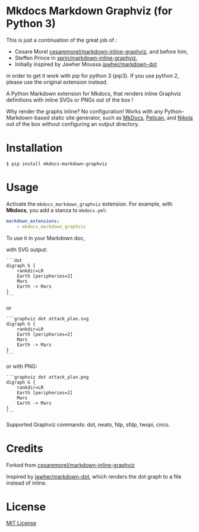 Mkdocs Markdown Graphviz (for Python 3)
=======================================

This is just a continuation of the great job of :

* Cesare Morel [cesaremorel/markdown-inline-graphviz](https://github.com/cesaremorel/markdown-inline-graphviz), and before him,
* Steffen Prince in [sprin/markdown-inline-graphviz](https://github.com/sprin/markdown-inline-graphviz), 
* Initially inspired by Jawher Moussa [jawher/markdown-dot](https://github.com/jawher/markdown-dot)

in order to get it work with pip for python 3 (pip3). If you use python 2, please use the original extension instead.

A Python Markdown extension for Mkdocs, that renders inline Graphviz definitions with inline SVGs or PNGs out of the box !

Why render the graphs inline? No configuration! Works with any
Python-Markdown-based static site generator, such as [MkDocs](http://www.mkdocs.org/), [Pelican](http://blog.getpelican.com/), and
[Nikola](https://getnikola.com/) out of the box without configuring an output directory.

# Installation

    $ pip install mkdocs-markdown-graphviz

# Usage

Activate the `mkdocs_markdown_graphviz` extension. For example, with **Mkdocs**, you add a
stanza to `mkdocs.yml`:

```yaml
markdown_extensions:
    - mkdocs_markdown_graphviz
```

To use it in your Markdown doc, 

with SVG output:

    ```dot
    digraph G {
        rankdir=LR
        Earth [peripheries=2]
        Mars
        Earth -> Mars
    }
    ```

or

    ```graphviz dot attack_plan.svg
    digraph G {
        rankdir=LR
        Earth [peripheries=2]
        Mars
        Earth -> Mars
    }
    ```

or with PNG:

    ```graphviz dot attack_plan.png
    digraph G {
        rankdir=LR
        Earth [peripheries=2]
        Mars
        Earth -> Mars
    }
    ```

Supported Graphviz commands: dot, neato, fdp, sfdp, twopi, circo.

# Credits

Forked from [cesaremorel/markdown-inline-graphviz](https://github.com/cesaremorel/markdown-inline-graphviz)

Inspired by [jawher/markdown-dot](https://github.com/jawher/markdown-dot),
which renders the dot graph to a file instead of inline.

# License

[MIT License](http://www.opensource.org/licenses/mit-license.php)
